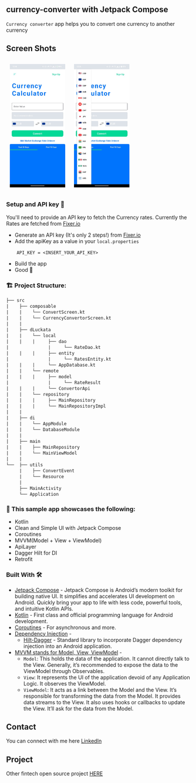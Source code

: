 ## currency-converter with Jetpack Compose

`Currency converter` app helps you to convert one currency to another currency


<h2 align="left">Screen Shots</h2>
<h4 align="start">
<img src="screenshots/screenshot.jpeg" width="30%" vspace="10" hspace="10">
<img src="screenshots/screenshot1.jpeg" width="30%" vspace="10" hspace="10">


### Setup and API key 🔑
You'll need to provide an API key to fetch the Currency rates. Currently the Rates are fetched from [Fixer.io](https://fixer.io/)

- Generate an API key (It's only 2 steps!) from [Fixer.io](https://fixer.io/)
- Add the apiKey as a value in your `local.properties`
```
    API_KEY = <INSERT_YOUR_API_KEY>
```
- Build the app
- Good  🎉

### 🏗️ Project Structure: 

````
├── src
|    ├── composable
|    |    └── ConvertScreen.kt
|    |    └── CurrencyConvertorScreen.kt
|    |  
|    ├── dLuckata
|    |    └── local
|    |    |     ├── dao
|               |     └── RateDao.kt
|    |    |     ├── entity
|               |     └── RatesEntity.kt
|    |    |     └── AppDatabase.kt
|    |    └── remote
|    |    |     ├── model
|               |     └── RateResult
|    |    |     └── ConvertorApi
|    |    └── repository
|    |    |     ├── MainRepository
|    |    |     └── MainRepositoryImpl
|    |
|    ├── di
|    |    └── AppModule
|    |    └── DatabaseModule
|    |
|    ├── main
|    |    ├── MainRepository
|    |    └── MainViewModel
|    |
└──  ├── utils
     |    ├── ConvertEvent
     |    └── Resource
     |
     ├── MainActivity
     └── Application
````

### 🔨 This sample app showcases the following:
- Kotlin
- Clean and Simple UI with Jetpack Compose
- Coroutines
- MVVM(Model + View + ViewModel)
- ApiLayer
- Dagger Hilt for DI
- Retrofit

### Built With 🛠
- [Jetpack Compose](https://developer.android.com/jetpack/compose) - Jetpack Compose is Android’s modern toolkit for building native UI. It simplifies and accelerates UI development on Android. Quickly bring your app to life with less code, powerful tools, and intuitive Kotlin APIs.
- [Kotlin](https://kotlinlang.org/) - First class and official programming language for Android development.
- [Coroutines](https://kotlinlang.org/docs/reference/coroutines-overview.html) - For asynchronous and more.
- [Dependency Injection](https://developer.android.com/training/dependency-injection) -
    - [Hilt-Dagger](https://dagger.dev/hilt/) - Standard library to incorporate Dagger dependency injection into an Android application.
- [MVVM stands for Model, View, ViewModel](https://www.digitalocean.com/community/tutorials/android-mvvm-design-pattern) - 
   - `Model`: This holds the data of the application. It cannot directly talk to the View. Generally, it’s recommended to expose the data to the ViewModel through Observables.
   - `View`: It represents the UI of the application devoid of any Application Logic. It observes the ViewModel.
   - `ViewModel`: It acts as a link between the Model and the View. It’s responsible for transforming the data from the Model. It provides data streams to the View. It also uses hooks or callbacks to update the View. It’ll ask for the data from the Model.




## Contact

You can connect with me here [LinkedIn](https://www.linkedin.com/in/emmanueldav/)

## Project
Other fintech open source project [HERE](https://github.com/EmmanuelDav/Fintech)


